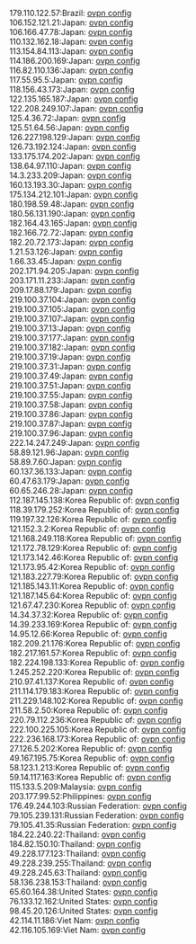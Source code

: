 179.110.122.57:Brazil: [ovpn config](vpn/179_110_122_57.ovpn)  
106.152.121.21:Japan: [ovpn config](vpn/106_152_121_21.ovpn)  
106.166.47.78:Japan: [ovpn config](vpn/106_166_47_78.ovpn)  
110.132.162.18:Japan: [ovpn config](vpn/110_132_162_18.ovpn)  
113.154.84.113:Japan: [ovpn config](vpn/113_154_84_113.ovpn)  
114.186.200.169:Japan: [ovpn config](vpn/114_186_200_169.ovpn)  
116.82.110.136:Japan: [ovpn config](vpn/116_82_110_136.ovpn)  
117.55.95.5:Japan: [ovpn config](vpn/117_55_95_5.ovpn)  
118.156.43.173:Japan: [ovpn config](vpn/118_156_43_173.ovpn)  
122.135.165.187:Japan: [ovpn config](vpn/122_135_165_187.ovpn)  
122.208.249.107:Japan: [ovpn config](vpn/122_208_249_107.ovpn)  
125.4.36.72:Japan: [ovpn config](vpn/125_4_36_72.ovpn)  
125.51.64.56:Japan: [ovpn config](vpn/125_51_64_56.ovpn)  
126.227.198.129:Japan: [ovpn config](vpn/126_227_198_129.ovpn)  
126.73.192.124:Japan: [ovpn config](vpn/126_73_192_124.ovpn)  
133.175.174.202:Japan: [ovpn config](vpn/133_175_174_202.ovpn)  
138.64.97.110:Japan: [ovpn config](vpn/138_64_97_110.ovpn)  
14.3.233.209:Japan: [ovpn config](vpn/14_3_233_209.ovpn)  
160.13.193.30:Japan: [ovpn config](vpn/160_13_193_30.ovpn)  
175.134.212.101:Japan: [ovpn config](vpn/175_134_212_101.ovpn)  
180.198.59.48:Japan: [ovpn config](vpn/180_198_59_48.ovpn)  
180.56.131.190:Japan: [ovpn config](vpn/180_56_131_190.ovpn)  
182.164.43.165:Japan: [ovpn config](vpn/182_164_43_165.ovpn)  
182.166.72.72:Japan: [ovpn config](vpn/182_166_72_72.ovpn)  
182.20.72.173:Japan: [ovpn config](vpn/182_20_72_173.ovpn)  
1.21.53.126:Japan: [ovpn config](vpn/1_21_53_126.ovpn)  
1.66.33.45:Japan: [ovpn config](vpn/1_66_33_45.ovpn)  
202.171.94.205:Japan: [ovpn config](vpn/202_171_94_205.ovpn)  
203.171.11.233:Japan: [ovpn config](vpn/203_171_11_233.ovpn)  
209.17.88.179:Japan: [ovpn config](vpn/209_17_88_179.ovpn)  
219.100.37.104:Japan: [ovpn config](vpn/219_100_37_104.ovpn)  
219.100.37.105:Japan: [ovpn config](vpn/219_100_37_105.ovpn)  
219.100.37.107:Japan: [ovpn config](vpn/219_100_37_107.ovpn)  
219.100.37.13:Japan: [ovpn config](vpn/219_100_37_13.ovpn)  
219.100.37.177:Japan: [ovpn config](vpn/219_100_37_177.ovpn)  
219.100.37.182:Japan: [ovpn config](vpn/219_100_37_182.ovpn)  
219.100.37.19:Japan: [ovpn config](vpn/219_100_37_19.ovpn)  
219.100.37.31:Japan: [ovpn config](vpn/219_100_37_31.ovpn)  
219.100.37.49:Japan: [ovpn config](vpn/219_100_37_49.ovpn)  
219.100.37.51:Japan: [ovpn config](vpn/219_100_37_51.ovpn)  
219.100.37.55:Japan: [ovpn config](vpn/219_100_37_55.ovpn)  
219.100.37.58:Japan: [ovpn config](vpn/219_100_37_58.ovpn)  
219.100.37.86:Japan: [ovpn config](vpn/219_100_37_86.ovpn)  
219.100.37.87:Japan: [ovpn config](vpn/219_100_37_87.ovpn)  
219.100.37.96:Japan: [ovpn config](vpn/219_100_37_96.ovpn)  
222.14.247.249:Japan: [ovpn config](vpn/222_14_247_249.ovpn)  
58.89.121.96:Japan: [ovpn config](vpn/58_89_121_96.ovpn)  
58.89.7.60:Japan: [ovpn config](vpn/58_89_7_60.ovpn)  
60.137.36.133:Japan: [ovpn config](vpn/60_137_36_133.ovpn)  
60.47.63.179:Japan: [ovpn config](vpn/60_47_63_179.ovpn)  
60.65.246.28:Japan: [ovpn config](vpn/60_65_246_28.ovpn)  
112.187.145.138:Korea Republic of: [ovpn config](vpn/112_187_145_138.ovpn)  
118.39.179.252:Korea Republic of: [ovpn config](vpn/118_39_179_252.ovpn)  
119.197.32.126:Korea Republic of: [ovpn config](vpn/119_197_32_126.ovpn)  
121.152.3.2:Korea Republic of: [ovpn config](vpn/121_152_3_2.ovpn)  
121.168.249.118:Korea Republic of: [ovpn config](vpn/121_168_249_118.ovpn)  
121.172.78.129:Korea Republic of: [ovpn config](vpn/121_172_78_129.ovpn)  
121.173.142.46:Korea Republic of: [ovpn config](vpn/121_173_142_46.ovpn)  
121.173.95.42:Korea Republic of: [ovpn config](vpn/121_173_95_42.ovpn)  
121.183.227.79:Korea Republic of: [ovpn config](vpn/121_183_227_79.ovpn)  
121.185.143.11:Korea Republic of: [ovpn config](vpn/121_185_143_11.ovpn)  
121.187.145.64:Korea Republic of: [ovpn config](vpn/121_187_145_64.ovpn)  
121.67.47.230:Korea Republic of: [ovpn config](vpn/121_67_47_230.ovpn)  
14.34.37.32:Korea Republic of: [ovpn config](vpn/14_34_37_32.ovpn)  
14.39.233.169:Korea Republic of: [ovpn config](vpn/14_39_233_169.ovpn)  
14.95.12.66:Korea Republic of: [ovpn config](vpn/14_95_12_66.ovpn)  
182.209.21.176:Korea Republic of: [ovpn config](vpn/182_209_21_176.ovpn)  
182.217.161.57:Korea Republic of: [ovpn config](vpn/182_217_161_57.ovpn)  
182.224.198.133:Korea Republic of: [ovpn config](vpn/182_224_198_133.ovpn)  
1.245.252.220:Korea Republic of: [ovpn config](vpn/1_245_252_220.ovpn)  
210.97.41.137:Korea Republic of: [ovpn config](vpn/210_97_41_137.ovpn)  
211.114.179.183:Korea Republic of: [ovpn config](vpn/211_114_179_183.ovpn)  
211.229.148.102:Korea Republic of: [ovpn config](vpn/211_229_148_102.ovpn)  
211.58.2.50:Korea Republic of: [ovpn config](vpn/211_58_2_50.ovpn)  
220.79.112.236:Korea Republic of: [ovpn config](vpn/220_79_112_236.ovpn)  
222.100.225.105:Korea Republic of: [ovpn config](vpn/222_100_225_105.ovpn)  
222.236.168.173:Korea Republic of: [ovpn config](vpn/222_236_168_173.ovpn)  
27.126.5.202:Korea Republic of: [ovpn config](vpn/27_126_5_202.ovpn)  
49.167.195.75:Korea Republic of: [ovpn config](vpn/49_167_195_75.ovpn)  
58.123.1.213:Korea Republic of: [ovpn config](vpn/58_123_1_213.ovpn)  
59.14.117.163:Korea Republic of: [ovpn config](vpn/59_14_117_163.ovpn)  
115.133.5.209:Malaysia: [ovpn config](vpn/115_133_5_209.ovpn)  
203.177.99.52:Philippines: [ovpn config](vpn/203_177_99_52.ovpn)  
176.49.244.103:Russian Federation: [ovpn config](vpn/176_49_244_103.ovpn)  
79.105.239.131:Russian Federation: [ovpn config](vpn/79_105_239_131.ovpn)  
79.105.41.35:Russian Federation: [ovpn config](vpn/79_105_41_35.ovpn)  
184.22.240.22:Thailand: [ovpn config](vpn/184_22_240_22.ovpn)  
184.82.150.10:Thailand: [ovpn config](vpn/184_82_150_10.ovpn)  
49.228.177.123:Thailand: [ovpn config](vpn/49_228_177_123.ovpn)  
49.228.239.255:Thailand: [ovpn config](vpn/49_228_239_255.ovpn)  
49.228.245.63:Thailand: [ovpn config](vpn/49_228_245_63.ovpn)  
58.136.238.153:Thailand: [ovpn config](vpn/58_136_238_153.ovpn)  
65.60.164.38:United States: [ovpn config](vpn/65_60_164_38.ovpn)  
76.133.12.162:United States: [ovpn config](vpn/76_133_12_162.ovpn)  
98.45.20.126:United States: [ovpn config](vpn/98_45_20_126.ovpn)  
42.114.11.186:Viet Nam: [ovpn config](vpn/42_114_11_186.ovpn)  
42.116.105.169:Viet Nam: [ovpn config](vpn/42_116_105_169.ovpn)  
